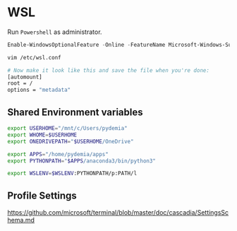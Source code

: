 # WSL

Run `Powershell` as administrator.

```powershell
Enable-WindowsOptionalFeature -Online -FeatureName Microsoft-Windows-Subsystem-Linux 

```

```sh
vim /etc/wsl.conf

# Now make it look like this and save the file when you're done: 
[automount]
root = /
options = "metadata"

```


## Shared Environment variables

```sh
export USERHOME="/mnt/c/Users/pydemia"
export WHOME=$USERHOME
export ONEDRIVEPATH="$USERHOME/OneDrive"

export APPS="/home/pydemia/apps"
export PYTHONPATH="$APPS/anaconda3/bin/python3"

export WSLENV=$WSLENV:PYTHONPATH/p:PATH/l
```

## Profile Settings

<https://github.com/microsoft/terminal/blob/master/doc/cascadia/SettingsSchema.md>
